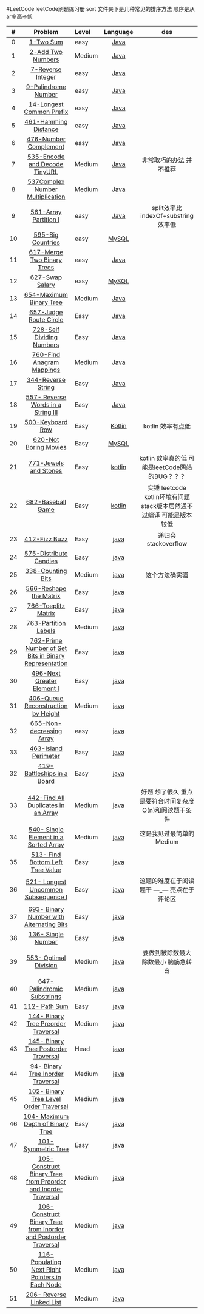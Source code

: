 #LeetCode
leetCode刷题练习册
sort 文件夹下是几种常见的排序方法
顺序是从ar率高->低

| # | Problem |    Level    |  Language | des|
|:-------:|:-------:|:--------------|:------:|:---------:|
|0|[1-Two Sum](https://leetcode.com/problems/two-sum/description/)|easy|[Java](https://github.com/unknownSauce/leetCode/blob/master/src/main/java/TwoSum.java)||
|1|[2-Add Two Numbers](https://leetcode.com/problems/Add-Two-Numbers/description/)|Medium|[Java](https://github.com/unknownSauce/leetCode/blob/master/src/main/java/AddTwoNumber.java)||
|2|[7-Reverse Integer](https://leetcode.com/problems/reverse-integer/description/)|easy|[Java](https://github.com/unknownSauce/leetCode/blob/master/src/main/java/ReverseInteger.java)||
|3|[9-Palindrome Number](https://leetcode.com/problems/Palindrome-Number/description/)|easy|[Java](https://github.com/unknownSauce/leetCode/blob/master/src/main/java/PalindromeNumber.java)||
|4|[14-Longest Common Prefix](https://leetcode.com/problems/Longest-Common-Prefix/description/)|easy|[Java](https://github.com/unknownSauce/leetCode/blob/master/src/main/java/LongestCommonPrefix.java)||
|5|[461-Hamming Distance](https://leetcode.com/problems/Hamming-Distance/description/)|easy|[Java](https://github.com/unknownSauce/leetCode/blob/master/src/main/java/HammingDistance.java)||
|6|[476-Number Complement](https://leetcode.com/problems/Number-Complement/description/)|easy|[Java](https://github.com/unknownSauce/leetCode/blob/master/src/main/java/Complement.java)||
|7|[535-Encode and Decode TinyURL](https://leetcode.com/problems/Encode-and-Decode-TinyURL/description/)|Medium|[Java](https://github.com/unknownSauce/leetCode/blob/master/src/main/java/EncodeAndDecodeTinyURL.java)|非常取巧的办法 并不推荐|
|8|[537Complex Number Multiplication](https://leetcode.com/problems/complex-number-multiplication/description/)|Medium|[Java](https://github.com/unknownSauce/leetCode/blob/master/src/main/java/ComplexNumberMultiplication.java)||
|9|[561-Array Partition I](https://leetcode.com/problems/array-partition-i/description/)|easy|[Java](https://github.com/unknownSauce/leetCode/blob/master/src/main/java/ArrayPartition.java)|split效率比indexOf+substring效率低|
|10|[595-Big Countries](https://leetcode.com/problems/Big-Countries/description/)|easy|[MySQL](https://github.com/unknownSauce/leetCode/blob/master/src/main/java/sql/BigCountries.java)||
|11|[617-Merge Two Binary Trees](https://leetcode.com/problems/Merge-Two-Binary-Trees/description/)|easy|[Java](https://github.com/unknownSauce/leetCode/blob/master/src/main/java/MergeTwoBinaryTrees.java)||
|12|[627-Swap Salary](https://leetcode.com/problems/Swap-Salary/description/)|easy|[MySQL](https://github.com/unknownSauce/leetCode/blob/master/src/main/java/SwapSalary.java)||
|13|[654-Maximum Binary Tree](https://leetcode.com/problems/Maximum-Binary-Tree/description/)|Medium|[Java](https://github.com/unknownSauce/leetCode/blob/master/src/main/java/MaximumBinaryTree.java)||
|14|[657-Judge Route Circle](https://leetcode.com/problems/Judge-Route-Circle/description/)|Easy|[Java](https://github.com/unknownSauce/leetCode/blob/master/src/main/java/JudgeRouteCircle.java)||
|15|[728-Self Dividing Numbers](https://leetcode.com/problems/Self-Dividing-Numbers/description/)|Easy|[Java](https://github.com/unknownSauce/leetCode/blob/master/src/main/java/SelfDividingNumbers.java)||
|16|[760-Find Anagram Mappings](https://leetcode.com/problems/Find-Anagram-Mappings/description/)|Medium|[Java](https://github.com/unknownSauce/leetCode/blob/master/src/main/java/FindAnagramMappings.java)||
|17|[344-Reverse String](https://leetcode.com/problems/reverse-string/description/) |Easy|[Java](https://github.com/unknownSauce/leetCode/blob/master/src/main/java/ReverseString.java)||
|18|[557- Reverse Words in a String III](https://leetcode.com/problems/reverse-words-in-a-string-iii/description/)|Easy|[Java](https://github.com/unknownSauce/leetCode/blob/master/src/main/java/ReverseWordStringIII.java)||
|19|[500-Keyboard Row](https://leetcode.com/problems/keyboard-row/description/)|Easy|[Kotlin](https://github.com/unknownSauce/leetCode/blob/master/src/main/java/KeyboardRow.kt)|kotlin 效率有点低||
|20|[620-Not Boring Movies](https://leetcode.com/problems/not-boring-movies/description/)|Easy|[MySQL](https://github.com/unknownSauce/leetCode/blob/master/src/main/java/sql/NotBoringMovies.java)||
|21|[771-Jewels and Stones](https://leetcode.com/problems/jewels-and-stones/description/)|Easy|[kotlin](https://github.com/unknownSauce/leetCode/blob/master/src/main/java/JewelsAndStones.kt)|kotlin 效率真的低 可能是leetCode网站的BUG？？？|
|22|[682-Baseball Game](https://leetcode.com/problems/baseball-game/description/)|Easy|[kotlin](https://github.com/unknownSauce/leetCode/blob/master/src/main/java/BaseballGame.kt)|实锤 leetcode kotlin环境有问题 stack版本居然通不过编译 可能是版本较低|
|23|[412-Fizz Buzz](https://leetcode.com/problems/fizz-buzz/description/)|Easy|[java](https://github.com/unknownSauce/leetCode/blob/master/src/main/java/FizzBuzz.java)|递归会stackoverflow|
|24|[575-Distribute Candies](https://leetcode.com/problems/distribute-candies/description/)|Easy|[java](https://github.com/unknownSauce/leetCode/blob/master/src/main/java/DistributeCandies.java)||
|25|[338-Counting Bits](https://leetcode.com/problems/counting-bits/description/)|Medium|[java](https://github.com/unknownSauce/leetCode/blob/master/src/main/java/CountingBits.java)|这个方法确实骚|
|26|[566-Reshape the Matrix](https://leetcode.com/problems/reshape-the-matrix/description/)|Easy|[java](https://github.com/unknownSauce/leetCode/blob/master/src/main/java/ReshapeTheMatrix.java)||
|27|[766-Toeplitz Matrix](https://leetcode.com/problems/toeplitz-matrix/description/)|Easy|[java](https://github.com/unknownSauce/leetCode/blob/master/src/main/java/ReshapeTheMatrix.java)||
|28|[763-Partition Labels](https://leetcode.com/problems/partition-labels/description/)|Medium|[java](https://github.com/unknownSauce/leetCode/blob/master/src/main/java/PartitionLabels.java)||
|29|[762-Prime Number of Set Bits in Binary Representation](https://leetcode.com/problems/prime-number-of-set-bits-in-binary-representation/description/)|Easy|[java](https://github.com/unknownSauce/leetCode/blob/master/src/main/java/PrimeNumberOfSetBitsInBinaryRepresentation.java)||
|30|[496-Next Greater Element I](https://leetcode.com/problems/next-greater-element-i/description/)|Easy|[java](https://github.com/unknownSauce/leetCode/blob/master/src/main/java/NextGreaterElementI.java)||
|31|[406-Queue Reconstruction by Height](https://leetcode.com/problems/queue-reconstruction-by-height/description/)|Medium|[java](https://github.com/unknownSauce/leetCode/blob/master/src/main/java/QueueReconstructionByHeight.java)||
|32|[665-Non-decreasing Array](https://leetcode.com/problems/non-decreasing-array/description/)|easy|[java](https://github.com/unknownSauce/leetCode/blob/master/src/main/java/NondecreasingArray.java)||
|33|[463-Island Perimeter](https://leetcode.com/problems/island-perimeter/description/)|Easy|[java](https://github.com/unknownSauce/leetCode/blob/master/src/main/java/IslandPerimeter.java)||
|32|[419-Battleships in a Board](https://leetcode.com/problems/battleships-in-a-board/description/)|Easy|[java](https://github.com/unknownSauce/leetCode/blob/master/src/main/java/BattleshipsInABoard.java)||
|33|[442-Find All Duplicates in an Array](https://leetcode.com/problems/find-all-duplicates-in-an-array/description/)|Medium|[java](https://github.com/unknownSauce/leetCode/blob/master/src/main/java/FindAllDuplicatesInAnArray.java)|好题 想了很久 重点是要符合时间复杂度O(n)和阅读题干条件||
|34|[540- Single Element in a Sorted Array](https://leetcode.com/problems/single-element-in-a-sorted-array/description/)|Medium|[java](https://github.com/unknownSauce/leetCode/blob/master/src/main/java/SingleElementInASortedArray.java)|这是我见过最简单的Medium|
|35|[513- Find Bottom Left Tree Value](https://leetcode.com/problems/find-bottom-left-tree-value/description/)|Easy|[java](https://github.com/unknownSauce/leetCode/blob/master/src/main/java/FindBottomLeftTreeValue.java)||
|36|[521- Longest Uncommon Subsequence I](https://leetcode.com/problems/longest-uncommon-subsequence-i/description/)|Easy|[java](https://github.com/unknownSauce/leetCode/blob/master/src/main/java/LongestUncommonSubsequenceI.java)|这题的难度在于阅读题干 —_— 亮点在于评论区|
|37|[693- Binary Number with Alternating Bits](https://leetcode.com/problems/binary-number-with-alternating-bits/description/)|Easy|[java](https://github.com/unknownSauce/leetCode/blob/master/src/main/java/LongestUncommonSubsequenceI.java)||
|38|[136- Single Number](https://leetcode.com/problems/single-number/description/)|Easy|[java](https://github.com/unknownSauce/leetCode/blob/master/src/main/java/SingleNumber.java)||
|39|[553- Optimal Division](https://leetcode.com/problems/optimal-division/description/)|Medium|[java](https://github.com/unknownSauce/leetCode/blob/master/src/main/java/optimalDivision.java)|要做到被除数最大 除数最小 脑筋急转弯|
|40|[647- Palindromic Substrings](https://leetcode.com/problems/palindromic-substrings/description/)|Medium|[java](https://github.com/unknownSauce/leetCode/blob/master/src/main/java/PalindromicSubstrings.java)||
|41|[112- Path Sum](https://leetcode.com/problems/path-sum/)|Easy|[java](https://github.com/unknownSauce/leetCode/blob/master/src/main/java/PathSum.java)||
|42|[144- Binary Tree Preorder Traversal](https://leetcode.com/problems/binary-tree-preorder-traversal/)|Medium|[java](https://github.com/unknownSauce/leetCode/blob/master/src/main/java/BinaryTreePreorderTraversal.java)||
|43|[145- Binary Tree Postorder Traversal](https://leetcode.com/problems/binary-tree-postorder-traversal/)|Head|[java](https://github.com/unknownSauce/leetCode/blob/master/src/main/java/BinaryTreePostorderTraversal.java)||
|44|[94- Binary Tree Inorder Traversal](https://leetcode.com/problems/binary-tree-inorder-traversal/)|Medium|[java](https://github.com/unknownSauce/leetCode/blob/master/src/main/java/BinaryTreeInorderTraversal.java)||
|45|[102- Binary Tree Level Order Traversal](https://leetcode.com/problems/binary-tree-level-order-traversal/)|Medium|[java](https://github.com/unknownSauce/leetCode/blob/master/src/main/java/BinaryTreeLevelOrderTraversal.java)||
|46|[104- Maximum Depth of Binary Tree](https://leetcode.com/problems/maximum-depth-of-binary-tree/)|Easy|[java](https://github.com/unknownSauce/leetCode/blob/master/src/main/java/MaximumDepthofBinaryTree.java)||
|47|[101- Symmetric Tree](https://leetcode.com/problems/symmetric-tree/)|Easy|[java](https://github.com/unknownSauce/leetCode/blob/master/src/main/java/SymmetricTree.java)||
|48|[105- Construct Binary Tree from Preorder and Inorder Traversal](https://leetcode.com/problems/construct-binary-tree-from-preorder-and-inorder-traversal/description/)|Medium|[java](https://github.com/unknownSauce/leetCode/blob/master/src/main/java/ConstructBinaryTreeFromPreorderAndInorderTraversal.java)||
|49|[106- Construct Binary Tree from Inorder and Postorder Traversal](https://leetcode.com/problems/construct-binary-tree-from-inorder-and-postorder-traversal/description/)|Medium|[java](https://github.com/unknownSauce/leetCode/blob/master/src/main/java/ConstructBinaryTreeFromInorderAndPostorderTraversal.java)||
|50|[116- Populating Next Right Pointers in Each Node](https://leetcode.com/problems/populating-next-right-pointers-in-each-node/)|Medium|[java](https://github.com/unknownSauce/leetCode/blob/master/src/main/java/PopulatingNextRightPointersInEachNode.java)||
|51|[206- Reverse Linked List](https://leetcode.com/problems/reverse-linked-list/description/)|Medium|[java](https://github.com/unknownSauce/leetCode/blob/master/src/main/java/ReverseLinkedList.java)||




